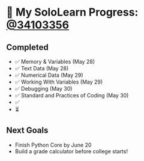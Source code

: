 # 🚀 My SoloLearn Progress: [@34103356](https://www.sololearn.com/en/profile/34103356)  

## Completed  
- ✅ Memory & Variables (May 28) 
- ✅ Text Data (May 28) 
- ✅ Numerical Data (May 29)
- ✅ Working With Variables (May 29)
- ✅ Debugging (May 30)
- ✅ Standard and Practices of Coding (May 30) 
- ✅ 
- ⏳ 

## Next Goals  
- Finish Python Core by June 20  
- Build a grade calculator before college starts! 
